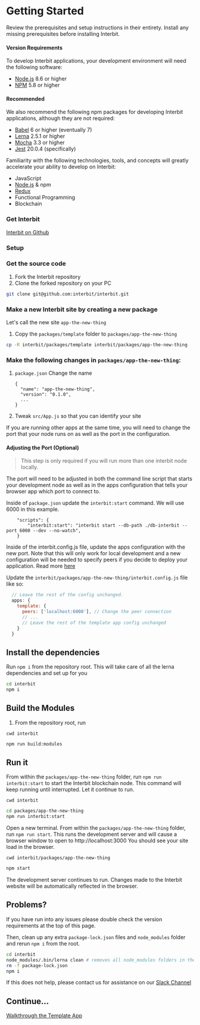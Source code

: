 # Getting Started

Review the prerequisites and setup instructions in their entirety. Install any missing prerequisites before installing Interbit.

#### Version Requirements
To develop Interbit applications, your development environment will need the following software:

* <a href="https://nodejs.org" target="_blank">Node.js</a> 8.6 or higher
* <a href="https://nodejs.org" target="_blank">NPM</a> 5.8 or higher

#### Recommended
We also recommend the following npm packages for developing Interbit applications, although they are not required:

* <a href="https://babeljs.io" target="_blank">Babel</a> 6 or higher  (eventually 7)
* <a href="https://lernajs.io/" target="_blank">Lerna</a> 2.5.1 or higher
* <a href="https://mochajs.org/" target="_blank">Mocha</a> 3.3 or higher
* <a href="https://facebook.github.io/jest/" target="_blank">Jest</a> 20.0.4 (specifically)

Familiarity with the following technologies, tools, and concepts will greatly accelerate your ability to develop on Interbit:

* JavaScript
* <a href="https://nodejs.org" target="_blank">Node.js</a> & npm
* <a href="https://redux.js.org" target="_blank">Redux</a>
* Functional Programming
* Blockchain

<div class="hidden-on-print">
	<h3 id="download">Get Interbit</h3>
	<a class="download-btn" href="https://github.com/interbit/interbit" target="_blank">Interbit on Github</a>
</div>

### Setup

### Get the source code
1. Fork the Interbit repository
1. Clone the forked repository on your PC

```sh
git clone git@github.com:interbit/interbit.git
```

### Make a new Interbit site by creating a new package
Let's call the new site `app-the-new-thing`

1. Copy the `packages/template` folder to `packages/app-the-new-thing`

```sh
cp -R interbit/packages/template interbit/packages/app-the-new-thing
```

### Make the following changes in `packages/app-the-new-thing`:

1. `package.json` Change the name
   ```
   {
     "name": "app-the-new-thing",
     "version": "0.1.0",
     ...
   }
   ```

1. Tweak `src/App.js` so that you can identify your site

If you are running other apps at the same time, you will need to change the port that your node runs on as well as the port in the configuration.


#### Adjusting the Port (Optional)

> This step is only required if you will run more than one interbit node locally.

The port will need to be adjusted in both the command line script that starts your development node as well as in the apps configuration that tells your browser app which port to connect to.

Inside of `package.json` update the `interbit:start` command. We will use 6000 in this example.
```
    "scripts": {
        "interbit:start": "interbit start --db-path ./db-interbit --port 6000 --dev --no-watch",
    }
```

Inside of the interbit.config.js file, update the apps configuration with the new port. Note that this will only work for local development and a new configuration will be needed to specify peers if you decide to deploy your application. Read more [here](../reference/interbit-cli/config.md)

Update the `interbit/packages/app-the-new-thing/interbit.config.js` file like so:

```js
  // Leave the rest of the config unchanged.
  apps: {
    template: {
      peers: ['localhost:6000'], // Change the peer connection
      // ...
      // Leave the rest of the template app config unchanged
    }
  }
```

## Install the dependencies
Run `npm i` from the repository root.  This will take care of all the lerna dependencies and set up for you

```sh
cd interbit
npm i
```

## Build the Modules
1. From the repository root, run

`cwd interbit`
```sh
npm run build:modules
```

## Run it
From within the `packages/app-the-new-thing` folder, run `npm run interbit:start` to start the Interbit blockchain node.  This command will keep running until interrupted.  Let it continue to run.

`cwd interbit`
```sh
cd packages/app-the-new-thing
npm run interbit:start
```

Open a new terminal.  From within the `packages/app-the-new-thing` folder, run `npm run start`.  This runs the development server and will cause a browser window to open to http://localhost:3000 You should see your site load in the browser.

`cwd interbit/packages/app-the-new-thing`
```sh
npm start
```

The development server continues to run.  Changes made to the Interbit website will be automatically reflected in the browser.

## Problems?

If you have run into any issues please double check the version requirements at the top of this page.

Then, clean up any extra `package-lock.json` files and `node_modules` folder and rerun `npm i` from the root.

```sh
cd interbit
node_modules/.bin/lerna clean # removes all node_modules folders in the entire monorepo
rm -f package-lock.json
npm i
```

If this does not help, please contact us for assistance on our [Slack Channel](https://interbitdev.slack.com)

## Continue...

[Walkthrough the Template App](../examples/template.md)
